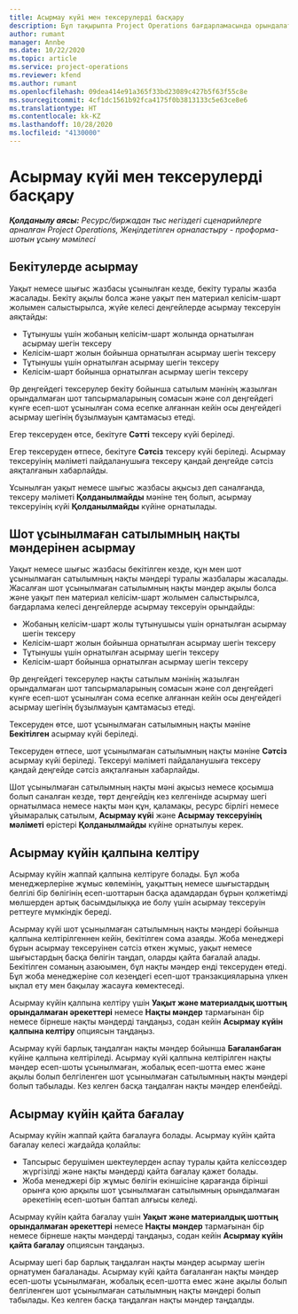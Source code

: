 ```yaml
---
title: Асырмау күйі мен тексерулерді басқару
description: Бұл тақырыпта Project Operations бағдарламасында орындалатын асырмау шегі тексерулері туралы ақпарат берілген.
author: rumant
manager: Annbe
ms.date: 10/22/2020
ms.topic: article
ms.service: project-operations
ms.reviewer: kfend
ms.author: rumant
ms.openlocfilehash: 09dea414e91a365f33bd23089c427b5f63f55c8e
ms.sourcegitcommit: 4cf1dc1561b92fca4175f0b3813133c5e63ce8e6
ms.translationtype: HT
ms.contentlocale: kk-KZ
ms.lasthandoff: 10/28/2020
ms.locfileid: "4130000"
---
```

# <a name="manage-not-to-exceed-status-and-validations"></a>Асырмау күйі мен тексерулерді басқару 

_**Қолданылу аясы:** Ресурс/биржадан тыс негіздегі сценарийлерге арналған Project Operations, Жеңілдетілген орналастыру - проформа-шотын ұсыну мәмілесі_

## <a name="not-to-exceed-on-approvals"></a>Бекітулерде асырмау

Уақыт немесе шығыс жазбасы ұсынылған кезде, бекіту туралы жазба жасалады. Бекіту ақылы болса және уақыт пен материал келісім-шарт жолымен салыстырылса, жүйе келесі деңгейлерде асырмау тексеруін аяқтайды:

  - Тұтынушы үшін жобаның келісім-шарт жолында орнатылған асырмау шегін тексеру
  - Келісім-шарт жолын бойынша орнатылған асырмау шегін тексеру
  - Тұтынушы үшін орнатылған асырмау шегін тексеру
  - Келісім-шарт бойынша орнатылған асырмау шегін тексеру

Әр деңгейдегі тексерулер бекіту бойынша сатылым мәнінің жазылған орындалмаған шот тапсырмаларының сомасын және сол деңгейдегі күнге есеп-шот ұсынылған сома есепке алғаннан кейін осы деңгейдегі асырмау шегінің бұзылмауын қамтамасыз етеді.

Егер тексеруден өтсе, бекітуге **Сәтті** тексеру күйі беріледі.

Егер тексеруден өтпесе, бекітуге **Сәтсіз** тексеру күйі беріледі. Асырмау тексеруінің мәліметі пайдаланушыға тексеру қандай деңгейде сәтсіз аяқталғанын хабарлайды.

Ұсынылған уақыт немесе шығыс жазбасы ақысыз деп саналғанда, тексеру мәліметі **Қолданылмайды** мәніне тең болып, асырмау тексеруінің күйі **Қолданылмайды** күйіне орнатылады.

## <a name="not-to-exceed-on-unbilled-sales-actuals"></a>Шот ұсынылмаған сатылымның нақты мәндерінен асырмау

Уақыт немесе шығыс жазбасы бекітілген кезде, құн мен шот ұсынылмаған сатылымның нақты мәндері туралы жазбалары жасалады. Жасалған шот ұсынылмаған сатылымның нақты мәндер ақылы болса және уақыт пен материал келісім-шарт жолымен салыстырылса, бағдарлама келесі деңгейлерде асырмау тексеруін орындайды:

  - Жобаның келісім-шарт жолы тұтынушысы үшін орнатылған асырмау шегін тексеру
  - Келісім-шарт жолын бойынша орнатылған асырмау шегін тексеру
  - Тұтынушы үшін орнатылған асырмау шегін тексеру
  - Келісім-шарт бойынша орнатылған асырмау шегін тексеру

Әр деңгейдегі тексерулер нақты сатылым мәнінің жазылған орындалмаған шот тапсырмаларының сомасын және сол деңгейдегі күнге есеп-шот ұсынылған сома есепке алғаннан кейін осы деңгейдегі асырмау шегінің бұзылмауын қамтамасыз етеді.

Тексеруден өтсе, шот ұсынылмаған сатылымның нақты мәніне **Бекітілген** асырмау күйі беріледі.

Тексеруден өтпесе, шот ұсынылмаған сатылымның нақты мәніне **Сәтсіз** асырмау күйі беріледі. Тексеруі мәліметі пайдаланушыға тексеру қандай деңгейде сәтсіз аяқталғанын хабарлайды.

Шот ұсынылмаған сатылымның нақты мәні ақысыз немесе қосымша болып саналған кезде, төрт деңгейдің кез келгенінде асырмау шегі орнатылмаса немесе нақты мән құн, қаламақы, ресурс бірлігі немесе ұйымаралық сатылым, **Асырмау күйі** және **Асырмау тексеруінің мәліметі** өрістері **Қолданылмайды** күйіне орнатылуы керек.

## <a name="reset-the-not-to-exceed-status"></a>Асырмау күйін қалпына келтіру

Асырмау күйін жаппай қалпына келтіруге болады. Бұл жоба менеджерлеріне жұмыс көлемінің, уақыттың немесе шығыстардың белгілі бір бөлігінің есеп-шоттарын басқа адамдардан бұрын қолжетімді мөлшерден артық басымдылыққа ие болу үшін асырмау тексеруін реттеуге мүмкіндік береді.

Асырмау күйі шот ұсынылмаған сатылымның нақты мәндері бойынша қалпына келтірілгеннен кейін, бекітілген сома азаяды. Жоба менеджері бұрын асырмау тексеруінен сәтсіз өткен жұмыс, уақыт немесе шығыстардың басқа бөлігін таңдап, оларды қайта бағалай алады. Бекітілген соманың азаюымен, бұл нақты мәндер енді тексеруден өтеді. Бұл жоба менеджеріне сол кезеңдегі есеп-шот транзакцияларына үлкен ықпал ету мен бақылау жасауға көмектеседі.

Асырмау күйін қалпына келтіру үшін **Уақыт және материалдық шоттың орындалмаған әрекеттері** немесе **Нақты мәндер** тармағынан бір немесе бірнеше нақты мәндерді таңдаңыз, содан кейін **Асырмау күйін қалпына келтіру** опциясын таңдаңыз.

Асырмау күйі барлық таңдалған нақты мәндер бойынша **Бағаланбаған** күйіне қалпына келтіріледі. Асырмау күйі қалпына келтірілген нақты мәндер есеп-шоты ұсынылмаған, жобалық есеп-шотта емес және ақылы болып белгіленген шот ұсынылмаған сатылымның нақты мәндері болып табылады. Кез келген басқа таңдалған нақты мәндер еленбейді.

## <a name="reevaluate-not-to-exceed-status"></a>Асырмау күйін қайта бағалау

Асырмау күйін жаппай қайта бағалауға болады. Асырмау күйін қайта бағалау келесі жағдайда қолайлы:

  - Тапсырыс берушімен шектеулерден аспау туралы қайта келіссөздер жүргізілді және нақты мәндерді қайта бағалау қажет болады.
  - Жоба менеджері бір жұмыс бөлігін екіншісіне қарағанда бірінші орынға қою арқылы шот ұсынылмаған сатылымның орындалмаған әрекетінің есеп-шотын баптап алғысы келеді.

Асырмау күйін қайта бағалау үшін **Уақыт және материалдық шоттың орындалмаған әрекеттері** немесе **Нақты мәндер** тармағынан бір немесе бірнеше нақты мәндерді таңдаңыз, содан кейін **Асырмау күйін қайта бағалау** опциясын таңдаңыз.

Асырмау шегі бар барлық таңдалған нақты мәндер асырмау шегін орнатумен бағаланады. Асырмау күйі қайта бағаланған нақты мәндер есеп-шоты ұсынылмаған, жобалық есеп-шотта емес және ақылы болып белгіленген шот ұсынылмаған сатылымның нақты мәндері болып табылады. Кез келген басқа таңдалған нақты мәндер таңдалды.
